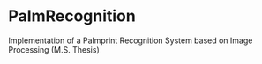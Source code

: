 # PalmRecognition
Implementation of a Palmprint Recognition System based on Image Processing (M.S. Thesis)
